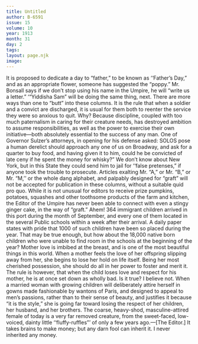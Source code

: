 ```yaml
---
title: Untitled
author: B-6591
issue: 15
volume: 10
year: 1913
month: 31
day: 2
tags:
layout: page.njk
image:
---
```

It is proposed to dedicate a day to “father,” to be known as ‘‘Father’s Day,” and as an appropriate flower, someone has suggested the “poppy.”    Mr. Bonsall says if we don’t stop using his name in the Umpire, he will “write us a letter.” ‘“Yiddisha Sam” will be doing the same thing, next. There are more ways than one to “butt” into these columns.    It is the rule that when a soldier and a convict are discharged, it is usual for them both to reenter the service they were so anxious to quit. Why?    Because discipline, coupled with too much paternalism in caring for their creature needs, has destroyed ambition to assume responsibilities, as well as the power to exercise their own initiative—both absolutely essential to the success of any man.    One of Governor Sulzer’s attorneys, in opening for his defense asked: SOLOS pose a human derelict should approach any one of us on Broadway, and ask for a quarter to buy food, and having given it to him, could he be convicted of late ceny if he spent the money for whisky?” We don’t know about New York, but in this State they could send him to jail for ‘‘false pretenses,” if anyone took the trouble to prosecute.    Articles exalting Mr. “A,” or Mr. “B,” or Mr. “M,’’ or the whole dang alphabet, and palpably designed for “graft” will not be accepted for publication in these columns, without a suitable quid pro quo.   While it is not unusual for editors to receive prize pumpkins, potatoes, squashes and other toothsome products of the farm and kitchen, the Editor of the Umpire has never been able to connect with even a stingy ginger cake, in the way of “graft.” Ahem!    364 immigrant children arrived in this port during the month of September, and every one of them located in the several Public schools within a week after their arrival. A daily paper states with pride that 1000 of such children have been so placed during the year.    That may be true enough, but how about the 18,000 native born children who were unable to find room in the schools at the beginning of the year?    Mother love is imbibed at the breast, and is one of the most beautiful things in this world. When a mother feels the love of her offspring slipping away from her, she begins to lose her hold on life itself. Being her most cherished possession, she should do all in her power to foster and merit it. The rule is however, that when the child loses love and respect for his mother, he is at once set down as wholly bad. Is it true? I believe not. When a married woman with growing children will deliberately attire herself in gowns made fashionable by wantons of Paris, and designed to appeal to men’s passions, rather than to their sense of beauty, and justifies it because “it is the style,” she is going far toward losing the respect of her children, her husband, and her brothers.    The coarse, heavy-shod, masculine-attired female of today is a very far removed creature, from the sweet-faced, low-voiced, dainty little ‘‘fluffy-ruffles”’ of only a few years ago.—[The Editor.]    It takes brains to make money; but any darn fool can inherit it. I never inherited any money.

